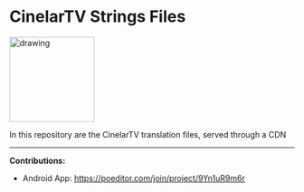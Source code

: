 # CinelarTV Strings Files
<div align=center></div>
<img align="center" src="https://i.ibb.co/ydXyTxb/Cinelar-TV-Rounded.png" alt="drawing" width="auto" height="150px"/>



  
In this repository are the CinelarTV translation files, served through a CDN

---

**Contributions:** 

- Android App: https://poeditor.com/join/project/9Yn1uR9m6r
